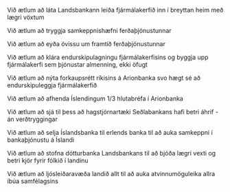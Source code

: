Við ætlum að láta Landsbankann leiða fjármálakerfið inn í breyttan heim með lægri vöxtum

Við ætlum að tryggja samkeppnishæfni ferðaþjónustunnar

Við ætlum að eyða óvissu um framtíð ferðaþjónustunnar

Við ætlum að klára endurskipulagningu fjármálakerfisins og byggja upp fjármálakerfi sem þjónustar almenning, ekki öfugt

Við ætlum að nýta forkaupsrétt ríkisins á Arionbanka svo hægt sé að endurskipuleggja fjármálakerfið

Við ætlum að afhenda Íslendingum 1/3 hlutabréfa í Arionbanka

Við ætlum að sjá til þess að hagstjórnartæki Seðlabankans hafi betri áhrif - án verðtryggingar

Við ætlum að selja Íslandsbanka til erlends banka til að auka samkeppni í bankaþjónustu á Íslandi

Við ætlum að stofna dótturbanka Landsbankans til að bjóða lægri vexti og betri kjör fyrir fólkið í landinu

Við ætlum að ljósleiðaravæða landið allt til að auka atvinnumöguleika allra íbúa samfélagsins
